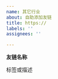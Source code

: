```yaml
---
name: 其它行业
about: 自助添加友链
title: https://
labels: ''
assignees: ''

---
```

<!-- 您可以在 issue 下方追加评论告知您的行业 -->
<b>友链名称</b>
<p>标签或描述</p>
